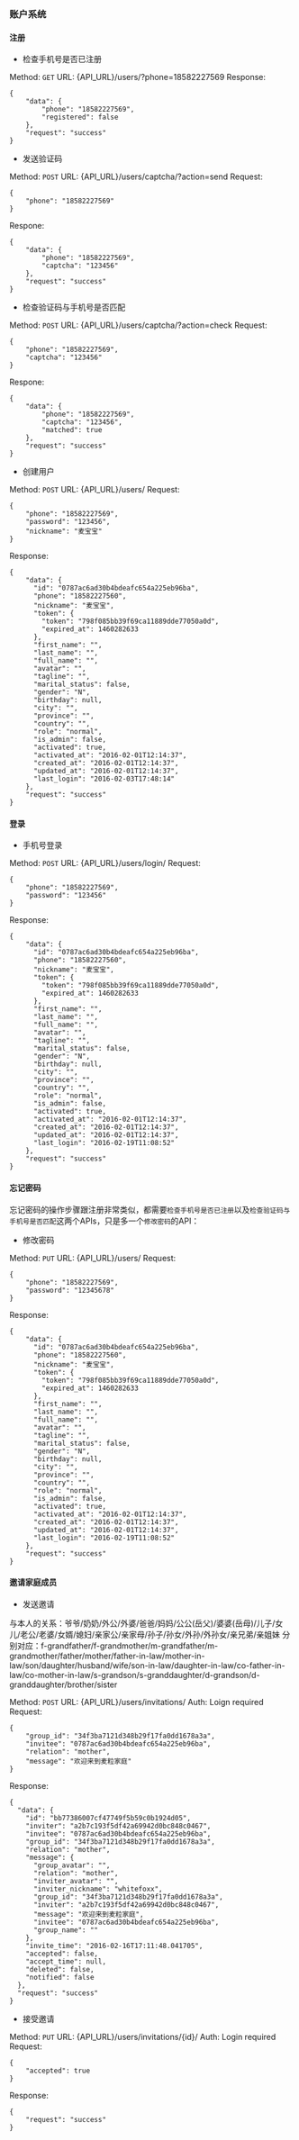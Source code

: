 ### 账户系统

#### 注册

* 检查手机号是否已注册

Method: `GET`
URL: {API_URL}/users/?phone=18582227569
Response:
```
{
    "data": {
        "phone": "18582227569",
        "registered": false
    },
    "request": "success"
}
```

* 发送验证码

Method: `POST`
URL: {API_URL}/users/captcha/?action=send
Request:
```
{
    "phone": "18582227569"
}
```

Respone:
```
{
    "data": {
        "phone": "18582227569",
        "captcha": "123456"
    },
    "request": "success"
}
```

* 检查验证码与手机号是否匹配

Method: `POST`
URL: {API_URL}/users/captcha/?action=check
Request:
```
{
    "phone": "18582227569",
    "captcha": "123456"
}
```

Respone:
```
{
    "data": {
        "phone": "18582227569",
        "captcha": "123456",
        "matched": true
    },
    "request": "success"
}
```

* 创建用户

Method: `POST`
URL: {API_URL}/users/
Request:
```
{
    "phone": "18582227569",
    "password": "123456",
    "nickname": "麦宝宝"
}
```

Response:
```
{
    "data": {
      "id": "0787ac6ad30b4bdeafc654a225eb96ba",
      "phone": "18582227560",
      "nickname": "麦宝宝",
      "token": {
        "token": "798f085bb39f69ca11889dde77050a0d",
        "expired_at": 1460282633
      },
      "first_name": "",
      "last_name": "",
      "full_name": "",
      "avatar": "",
      "tagline": "",
      "marital_status": false,
      "gender": "N",
      "birthday": null,
      "city": "",
      "province": "",
      "country": "",
      "role": "normal",
      "is_admin": false,
      "activated": true,
      "activated_at": "2016-02-01T12:14:37",
      "created_at": "2016-02-01T12:14:37",
      "updated_at": "2016-02-01T12:14:37",
      "last_login": "2016-02-03T17:48:14"
    },
    "request": "success"
}
```

#### 登录

* 手机号登录

Method: `POST`
URL: {API_URL}/users/login/
Request:
```
{
    "phone": "18582227569",
    "password": "123456"
}
```

Response:
```
{
    "data": {
      "id": "0787ac6ad30b4bdeafc654a225eb96ba",
      "phone": "18582227560",
      "nickname": "麦宝宝",
      "token": {
        "token": "798f085bb39f69ca11889dde77050a0d",
        "expired_at": 1460282633
      },
      "first_name": "",
      "last_name": "",
      "full_name": "",
      "avatar": "",
      "tagline": "",
      "marital_status": false,
      "gender": "N",
      "birthday": null,
      "city": "",
      "province": "",
      "country": "",
      "role": "normal",
      "is_admin": false,
      "activated": true,
      "activated_at": "2016-02-01T12:14:37",
      "created_at": "2016-02-01T12:14:37",
      "updated_at": "2016-02-01T12:14:37",
      "last_login": "2016-02-19T11:08:52"
    },
    "request": "success"
}
```

#### 忘记密码

忘记密码的操作步骤跟注册非常类似，都需要`检查手机号是否已注册`以及`检查验证码与手机号是否匹配`这两个APIs，只是多一个`修改密码`的API：

* 修改密码

Method: `PUT`
URL: {API_URL}/users/
Request:
```
{
    "phone": "18582227569",
    "password": "12345678"
}
```

Response:
```
{
    "data": {
      "id": "0787ac6ad30b4bdeafc654a225eb96ba",
      "phone": "18582227560",
      "nickname": "麦宝宝",
      "token": {
        "token": "798f085bb39f69ca11889dde77050a0d",
        "expired_at": 1460282633
      },
      "first_name": "",
      "last_name": "",
      "full_name": "",
      "avatar": "",
      "tagline": "",
      "marital_status": false,
      "gender": "N",
      "birthday": null,
      "city": "",
      "province": "",
      "country": "",
      "role": "normal",
      "is_admin": false,
      "activated": true,
      "activated_at": "2016-02-01T12:14:37",
      "created_at": "2016-02-01T12:14:37",
      "updated_at": "2016-02-01T12:14:37",
      "last_login": "2016-02-19T11:08:52"
    },
    "request": "success"
}
```


#### 邀请家庭成员

* 发送邀请

与本人的关系：爷爷/奶奶/外公/外婆/爸爸/妈妈/公公(岳父)/婆婆(岳母)/儿子/女儿/老公/老婆/女婿/媳妇/亲家公/亲家母/孙子/孙女/外孙/外孙女/亲兄弟/亲姐妹
分别对应：f-grandfather/f-grandmother/m-grandfather/m-grandmother/father/mother/father-in-law/mother-in-law/son/daughter/husband/wife/son-in-law/daughter-in-law/co-father-in-law/co-mother-in-law/s-grandson/s-granddaughter/d-grandson/d-granddaughter/brother/sister

Method: `POST`
URL: {API_URL}/users/invitations/
Auth: Loign required
Request:
```
{
    "group_id": "34f3ba7121d348b29f17fa0dd1678a3a",
    "invitee": "0787ac6ad30b4bdeafc654a225eb96ba",
    "relation": "mother",
    "message": "欢迎来到麦粒家庭"
}
```

Response:
```
{
  "data": {
    "id": "bb77386007cf47749f5b59c0b1924d05",
    "inviter": "a2b7c193f5df42a69942d0bc848c0467",
    "invitee": "0787ac6ad30b4bdeafc654a225eb96ba",
    "group_id": "34f3ba7121d348b29f17fa0dd1678a3a",
    "relation": "mother",
    "message": {
      "group_avatar": "",
      "relation": "mother",
      "inviter_avatar": "",
      "inviter_nickname": "whitefoxx",
      "group_id": "34f3ba7121d348b29f17fa0dd1678a3a",
      "inviter": "a2b7c193f5df42a69942d0bc848c0467",
      "message": "欢迎来到麦粒家庭",
      "invitee": "0787ac6ad30b4bdeafc654a225eb96ba",
      "group_name": ""
    },
    "invite_time": "2016-02-16T17:11:48.041705",
    "accepted": false,
    "accept_time": null,
    "deleted": false,
    "notified": false
  },
  "request": "success"
}
```

* 接受邀请

Method: `PUT`
URL: {API_URL}/users/invitations/{id}/
Auth: Login required
Request:
```
{
    "accepted": true
}
```

Response:
```
{
    "request": "success"
}
```
